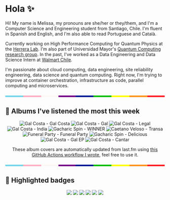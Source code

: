 # Hola ✨
Hi! My name is Melissa, my pronouns are she/her or they/them, and I'm a Computer Science and Engineering student from Santiago, Chile. I'm fluent in Spanish and English, and I'm also able to read Portuguese and Català.

Currently working on High Performance Computing for Quantum Physics at the [Herrera Lab](http://fherreralab.com/). I'm also part of Universidad Mayor's [Quantum Computing research group](https://www.diariomayor.cl/ciencia-um/docentes-y-estudiantes-crean-el-primer-grupo-de-computacion-cuantica-u-mayor.html). In the past, I've worked as a Data Engineering and Data Science Intern at [Walmart Chile](https://github.com/walmartdigital/).

I'm passionate about cloud computing, data engineering, site reliability engineering, data science and quantum computing. Right now, I'm trying to improve at container orchestration, infrastructure as code, parallel computing and microservices.

<img src="hr.png" width="100%" height="5px">

## 🎵 Albums I've listened the most this week
<!-- lastfm -->
<p align="center"><img src="https://lastfm.freetls.fastly.net/i/u/64s/173677b7fdf5c68dbcf33866a410eb09.png" title="Gal Costa - Gal Costa"> <img src="https://lastfm.freetls.fastly.net/i/u/64s/6cf61468e114e544c27ae31f2527cec7.jpg" title="Gal Costa - Gal"> <img src="https://lastfm.freetls.fastly.net/i/u/64s/4afdd6f6af9b451e8484acca5bdfb6c7.png" title="Gal Costa - Legal"> <img src="https://lastfm.freetls.fastly.net/i/u/64s/9c0d4ebd3da24cf0344f9d83c241abf8.jpg" title="Gal Costa - India"> <img src="https://lastfm.freetls.fastly.net/i/u/64s/ae37587d24e34055c03e7d781fb442c9.jpg" title="Gacharic Spin - WINNER"> <img src="https://lastfm.freetls.fastly.net/i/u/64s/c1e3f8d8dfec6840f946b73e5db36be5.png" title="Caetano Veloso - Transa"> <img src="https://lastfm.freetls.fastly.net/i/u/64s/816714bb22444d9db49bf57b0f064477.jpg" title="Funeral Party - Funeral Party"> <img src="https://lastfm.freetls.fastly.net/i/u/64s/ffc191b9d2c54babcb847fa5ba4b5a01.jpg" title="Gacharic Spin - Delicious"> <img src="https://lastfm.freetls.fastly.net/i/u/64s/e68608296a0cd317f3e58c2c86144698.png" title="Gal Costa - Gal EP"> <img src="https://lastfm.freetls.fastly.net/i/u/64s/e8ae68c794527335acb05da37687ad26.jpg" title="Gal Costa - Cantar"> </p>

<p align="center">These album covers are automatically updated from last.fm using <a href="https://github.com/marketplace/actions/lastfm-to-markdown">this GitHub Actions workflow I wrote</a>, feel free to use it.</p>

<img src="hr.png" width="100%" height="5px">

## 🏅 Highlighted badges
<p align="center" style="vertical-align:middle;">
  <a href="https://www.credly.com/badges/c8caff74-4c34-4211-affe-8bd7692771c8"><img src="https://images.credly.com/size/100x100/images/cf9b772d-7cf9-4c11-9aa7-46ab006f0ce6/IBM_Quantum_Challenge_2021_Achievement_V2.png"></a>
  <a href="https://www.credly.com/badges/52a4021b-34e6-413d-a4bd-cc29d3a686f6"><img src="https://images.credly.com/size/100x100/images/28944969-813a-43b9-944f-7910111ce764/Professional_Certificate_-_Data_Science.png"></a>
  <a href="https://www.credly.com/badges/cfeca386-7b9d-487f-8e2b-b3cfa069c734"><img src="https://images.credly.com/size/100x100/images/ac4daa48-1924-4dc5-80cf-ede5a08bac51/Data_Science_Foundations_Specialization.png"></a>
  <a href="https://www.credly.com/badges/0372a945-8a67-4d57-9643-b46b8dbf2fa6"><img src="https://images.credly.com/size/100x100/images/4a5f4849-54ae-461f-97ad-cb9c9a04eb63/Adv_Data_Science_Specialization.png"></a>
  <a href="https://www.credly.com/badges/348acaad-19d1-4f5a-8a6f-145d80dca3dc"><img src="https://images.credly.com/size/100x100/images/1dee8dee-d779-462e-9fd4-df5119546349/Build_Smart_on_Kubernetes_World_Tour.png"></a>
  <a href="https://google.qwiklabs.com/public_profiles/9fac59c2-c0f1-4b5c-b207-47c9cd7d6072"><img src="https://cdn.qwiklabs.com/GHzcYBb00JYUF9Rgf3D9A4inwRHYnFtISMvcRlb%2FClU%3D" width="100px"></a>
</p>
